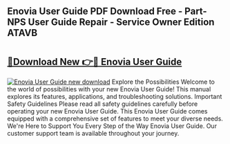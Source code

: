 ## Enovia User Guide PDF Download Free - Part-NPS User Guide Repair - Service Owner Edition ATAVB

# <h2><a href="http://bc67983.oget.top/?id=Enovia+User+Guide">🔗Download New 👉🔴 Enovia User Guide</a></h2>

[![Enovia User Guide new download](https://i.imgur.com/5g1atiW.png)](http://bc67983.oget.top/?id=Enovia+User+Guide)
Explore the Possibilities Welcome to the world of possibilities with your new Enovia User Guide! This manual explores its features, applications, and troubleshooting solutions. Important Safety Guidelines Please read all safety guidelines carefully before operating your new Enovia User Guide. This Enovia User Guide comes equipped with a comprehensive set of features to meet your diverse needs. We're Here to Support You Every Step of the Way Enovia User Guide. Our customer support team is available throughout your journey.
